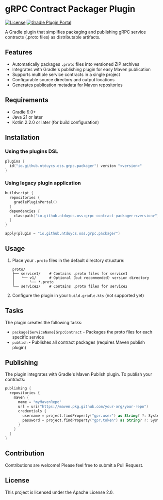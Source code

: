 # gRPC Contract Packager Plugin

[![License](https://img.shields.io/badge/License-Apache%202.0-blue.svg)](https://opensource.org/licenses/Apache-2.0)
[![Gradle Plugin Portal](https://img.shields.io/maven-metadata/v?metadataUrl=https://plugins.gradle.org/m2/io/github/ntduycs/oss/io.github.ntduycs.oss.gradle.plugin/maven-metadata.xml&label=Gradle%20Plugin%20Portal)](https://plugins.gradle.org/plugin/io.github.ntduycs.oss.grpc.packager)

A Gradle plugin that simplifies packaging and publishing gRPC service contracts (.proto files) as distributable
artifacts.

## Features

- Automatically packages `.proto` files into versioned ZIP archives
- Integrates with Gradle's publishing plugin for easy Maven publication
- Supports multiple service contracts in a single project
- Configurable source directory and output locations
- Generates publication metadata for Maven repositories

## Requirements

- Gradle 9.0+
- Java 21 or later
- Kotlin 2.2.0 or later (for build configuration)

## Installation

### Using the plugins DSL

```kotlin
plugins {
  id("io.github.ntduycs.oss.grpc.packager") version "<version>"
}
```

### Using legacy plugin application

```kotlin
buildscript {
  repositories {
    gradlePluginPortal()
  }
  dependencies {
    classpath("io.github.ntduycs.oss:grpc-contract-packager:<version>")
  }
}

apply(plugin = "io.github.ntduycs.oss.grpc.packager")
```

## Usage

1. Place your `.proto` files in the default directory structure:

    ```
    proto/
    ├── service1/    # Contains .proto files for service1
    │   └── v1/      # Optional (but recommended) version directory
    │       └── *.proto
    └── service2/    # Contains .proto files for service2
    ```

2. Configure the plugin in your `build.gradle.kts` (not supported yet)

## Tasks

The plugin creates the following tasks:

- `package[ServiceName]GrpcContract` - Packages the proto files for each specific service
- `publish` - Publishes all contract packages (requires Maven publish plugin)

## Publishing

The plugin integrates with Gradle's Maven Publish plugin. To publish your contracts:

```kotlin
publishing {
  repositories {
    maven {
      name = "myMavenRepo"
      url = uri("https://maven.pkg.github.com/your-org/your-repo")
      credentials {
        username = project.findProperty("gpr.user") as String? ?: System.getenv("GITHUB_ACTOR")
        password = project.findProperty("gpr.token") as String? ?: System.getenv("GITHUB_TOKEN")
      }
    }
  }
}
```

## Contribution

Contributions are welcome! Please feel free to submit a Pull Request.

## License

This project is licensed under the Apache License 2.0.